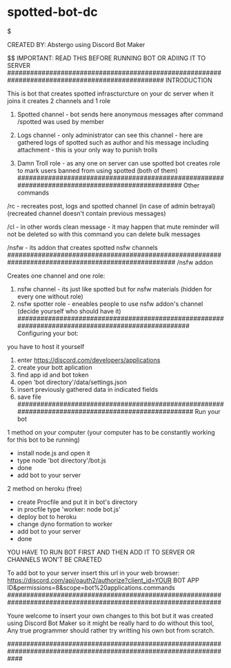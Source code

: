 # spotted-bot-dc
$$$$$$$$$$$$$$$$$$$$$$$$$$$$$$$$$$$$$$$$$$$$$$$$$$$$$$$$$$$$$$$$$$$$$$$$$$$$$$$$$$$$$$$$$

CREATED BY: Abstergo using Discord Bot Maker

$$$$$$$$$$$$$$$$$$$$$$$$$$$$$$$$$$$$$$$$$$$$$$$$$$$$$$$$$$$$$$$$$$$$$$$$$$$$$$$$$$$$$$$$$$$$$$
IMPORTANT: READ THIS BEFORE RUNNING BOT OR ADIING IT TO SERVER
#################################################################################################
INTRODUCTION

This is bot that creates spotted infrascturcture on your dc server
when it joins it creates 2 channels and 1 role

1. Spotted channel	- bot sends here anonymous messages after command /spotted was used by member

2. Logs channel		- only administrator can see this channel
			- here are gathered logs of spotted such as author and his message including attachment
			- this is your only way to punish trolls
3. Damn Troll role	- as any one on server can use spotted bot creates role to mark users banned from using spotted (both of them)
#################################################################################################
Other commands

/rc - recreates post, logs and spotted channel (in case of admin betrayal)(recreated channel doesn't contain previous messages)

/cl - in other words clean message - it may happen that mute reminder will not be deleted so with this command you can delete bulk messages

/nsfw - its addon that creates spotted nsfw channels
####################################################################################################
/nsfw addon

Creates one channel and one role:
1. nsfw channel - its just like spotted but for nsfw materials (hidden for every one without role)
2. nsfw spotter role - eneables people to use nsfw addon's channel (decide yourself who should have it)
###################################################################################################
Configuring your bot:

you have to host it yourself
1. enter https://discord.com/developers/applications
2. create your bott aplication
3. find app id and bot token
4. open 'bot directory'/data/settings.json
5. insert previously gathered data in indicated fields
6. save file
####################################################################################################
Run your bot

1 method on your computer (your computer has to be constantly working for this bot to be running)

- install node.js and open it
- type node 'bot directory'/bot.js
- done
- add bot to your server

2 method on heroku (free)
- create Procfile and put it in bot's directory
- in procfile type 'worker: node bot.js'
- deploy bot to heroku
- change dyno formation to worker 
- add bot to your server
- done

YOU HAVE TO RUN BOT FIRST AND THEN ADD IT TO SERVER OR CHANNELS WON'T BE CRAETED

To add bot to your server insert this url in your web browser: https://discord.com/api/oauth2/authorize?client_id=YOUR BOT APP ID&permissions=8&scope=bot%20applications.commands
################################################################################################################

Youre welcome to insert your own changes to this bot but it was created using Discord Bot Maker so it might be really hard to do without this tool, 
Any true programmer should rather try writting his own bot from scratch.

####################################################################################################################
